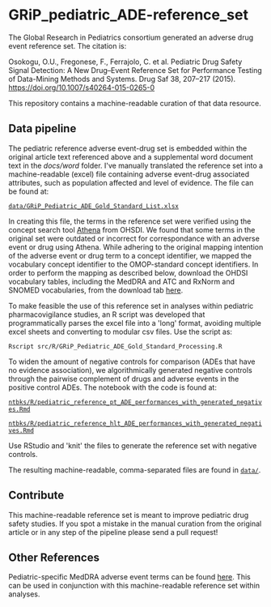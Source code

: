 # GRiP\_pediatric\_ADE-reference\_set

The Global Research in Pediatrics consortium generated an adverse drug event reference set. The citation is:

Osokogu, O.U., Fregonese, F., Ferrajolo, C. et al. Pediatric Drug Safety Signal Detection: A New Drug–Event Reference Set for Performance Testing of Data-Mining Methods and Systems. Drug Saf 38, 207–217 (2015). https://doi.org/10.1007/s40264-015-0265-0

This repository contains a machine-readable curation of that data resource.


## Data pipeline

The pediatric reference adverse event-drug set is embedded within the original article text referenced above and a supplemental word document text in the *docs/word* folder. I've manually translated the reference set into a machine-readable (excel) file containing adverse event-drug associated attributes, such as population affected and level of evidence. The file can be found at:

[`data/GRiP_Pediatric_ADE_Gold_Standard_List.xlsx`](data/GRiP_Pediatric_ADE_Gold_Standard_List.xlsx)

In creating this file, the terms in the reference set were verified using the concept search tool [Athena](http://athena.ohdsi.org/search-terms/terms) from OHSDI. We found that some terms in the original set were outdated or incorrect for correspondance with an adverse event or drug using Athena. While adhering to the original mapping intention of the adverse event or drug term to a concept identifier, we mapped the vocabulary concept identifier to the OMOP-standard concept identifiers. In order to perform the mapping as described below, download the OHDSI vocabulary tables, including the MedDRA and ATC and RxNorm and SNOMED vocabularies, from the download tab [here](https://athena.ohdsi.org/vocabulary/list).

To make feasible the use of this reference set in analyses within pediatric pharmacovigilance studies, an R script was developed that programmatically parses the excel file into a 'long' format, avoiding multiple excel sheets and converting to modular csv files. Use the script as:

`Rscript src/R/GRiP_Pediatric_ADE_Gold_Standard_Processing.R`

To widen the amount of negative controls for comparison (ADEs that have no evidence association), we algorithmically generated negative controls through the pairwise complement of drugs and adverse events in the positive control ADEs. The notebook with the code is found at:

[`ntbks/R/pediatric_reference_pt_ADE_performances_with_generated_negatives.Rmd`](ntbks/R/pediatric_reference_pt_ADE_performances_with_generated_negatives.Rmd)

[`ntbks/R/pediatric_reference_hlt_ADE_performances_with_generated_negatives.Rmd`](`ntbks/R/pediatric_reference_hlt_ADE_performances_with_generated_negatives.Rmd`)

Use RStudio and 'knit' the files to generate the reference set with negative controls.

The resulting machine-readable, comma-separated files are found in [`data/`](data/).

## Contribute

This machine-readable reference set is meant to improve pediatric drug safety studies. If you spot a mistake in the manual curation from the original article or in any step of the pipeline please send a pull request!

## Other References

Pediatric-specific MedDRA adverse event terms can be found [here](https://www.meddra.org/paediatric-and-gender-adverse-event-term-lists). This can be used in conjunction with this machine-readable reference set within analyses.
